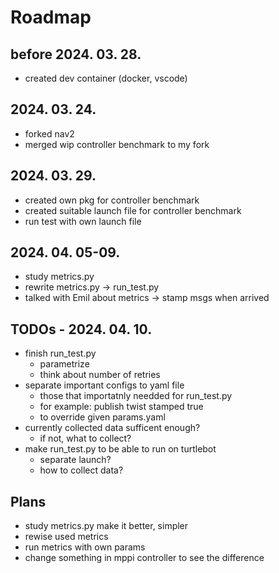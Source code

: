 # Roadmap

## before 2024. 03. 28.
- created dev container (docker, vscode)

## 2024. 03. 24.
- forked nav2
- merged wip controller benchmark to my fork

## 2024. 03. 29.
- created own pkg for controller benchmark
- created suitable launch file for controller benchmark
- run test with own launch file

## 2024. 04. 05-09.
- study metrics.py
- rewrite metrics.py -> run_test.py
- talked with Emil about metrics -> stamp msgs when arrived

## TODOs - 2024. 04. 10.
- finish run_test.py
  - parametrize
  - think about number of retries
- separate important configs to yaml file
  - those that importatnly needded for run_test.py
  - for example: publish twist stamped true
  - to override given params.yaml
- currently collected data sufficent enough?
  - if not, what to collect?
- make run_test.py to be able to run on turtlebot
  - separate launch?
  - how to collect data?

## Plans
- study metrics.py make it better, simpler
- rewise used metrics
- run metrics with own params
- change something in mppi controller to see the difference